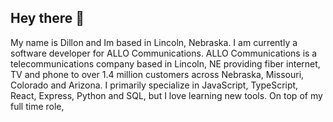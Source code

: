 ## Hey there 👋

My name is Dillon and Im based in Lincoln, Nebraska. I am currently a software developer for ALLO Communications. ALLO Communications is a telecommunications company based in Lincoln, NE providing fiber internet, TV and phone to over 1.4 million customers across Nebraska, Missouri, Colorado and Arizona. I primarily specialize in JavaScript, TypeScript, React, Express, Python and SQL, but I love learning new tools. On top of my full time role, 

  

  

